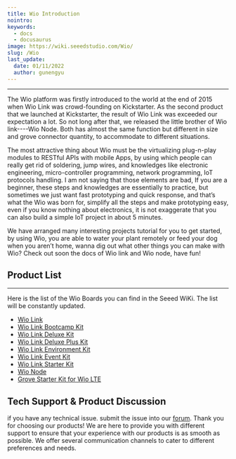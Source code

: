 ```yaml
---
title: Wio Introduction
nointro:
keywords:
  - docs
  - docusaurus
image: https://wiki.seeedstudio.com/Wio/
slug: /Wio
last_update:
  date: 01/11/2022
  author: gunengyu
---
```


---
The Wio platform was firstly introduced to the world at the end of 2015 when Wio Link was crowd-founding on Kickstarter. As the second product that we launched at Kickstarter, the result of Wio Link was exceeded our expectation a lot. So not long after that, we released the little brother of Wio link----Wio Node. Both has almost the same function but different in size and grove connector quantity, to accommodate to different situations.

The most attractive thing about Wio must be the virtualizing plug-n-play modules to RESTful APIs with mobile Apps, by using which people can really get rid of soldering, jump wires, and knowledges like electronic engineering, micro-controller programming, network programming, IoT protocols handling. I am not saying that those elements are bad, If you are a beginner, these steps and knowledges are essentially to practice, but sometimes we just want fast prototyping and quick response, and that’s what the Wio was born for, simplify all the steps and make prototyping easy, even if you know nothing about electronics, it is not exaggerate that you can also build a simple IoT project in about 5 minutes.

We have arranged many interesting projects tutorial for you to get started, by using Wio, you are able to water your plant remotely or feed your dog when you aren’t home, wanna dig out what other things you can make with Wio? Check out soon the docs of Wio link and Wio node, have fun!


## Product List
---

Here is the list of the Wio Boards you can find in the Seeed WiKi. The list will be constantly updated.

- [Wio Link](https://wiki.seeedstudio.com/Wio_Link/)
- [Wio Link Bootcamp Kit](https://wiki.seeedstudio.com/Wio_Link_Bootcamp_Kit/)
- [Wio Link Deluxe Kit](https://wiki.seeedstudio.com/Wio_Link_Deluxe_Kit/)
- [Wio Link Deluxe Plus Kit](https://wiki.seeedstudio.com/Wio_Link_Deluxe_Plus_Kit/)
- [Wio Link Environment Kit](https://wiki.seeedstudio.com/Wio_Link_Environment_Kit/)
- [Wio Link Event Kit](https://wiki.seeedstudio.com/Wio_Link_Event_Kit/)
- [Wio Link Starter Kit](https://wiki.seeedstudio.com/Wio_Link_Starter_Kit/)
- [Wio Node](https://wiki.seeedstudio.com/Wio_Node/)
- [Grove Starter Kit for Wio LTE](https://wiki.seeedstudio.com/Grove_Starter_Kit_for_Wio_LTE/)


## Tech Support & Product Discussion
 if you have any technical issue.  submit the issue into our [forum](http://forum.seeedstudio.com/). 
Thank you for choosing our products! We are here to provide you with different support to ensure that your experience with our products is as smooth as possible. We offer several communication channels to cater to different preferences and needs.

<div class="button_tech_support_container">
<a href="https://forum.seeedstudio.com/" class="button_forum"></a> 
<a href="https://www.seeedstudio.com/contacts" class="button_email"></a>
</div>

<div class="button_tech_support_container">
<a href="https://discord.gg/eWkprNDMU7" class="button_discord"></a> 
<a href="https://github.com/Seeed-Studio/wiki-documents/discussions/69" class="button_discussion"></a>
</div>
